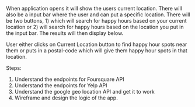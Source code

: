 When application opens it will show the users current location. There will also be a
input bar where the user and can put a specific location.
There will be two buttons, 1) which will search for happy hours based on your current location or 2) will search for happy hours based on the location you put in the input bar.
The results will then display below.

User either clicks on Current Location button to find happy hour spots near them or puts in a postal-code which will give them happy hour spots in that location.

Steps:
1) Understand the endpoints for Foursquare API
2) Understand the endpoints for Yelp API
3) Understand the google geo location API and get it to work
4) Wireframe and design the logic of the app.
